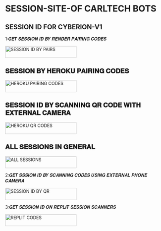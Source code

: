 # SESSION-SITE-OF CARLTECH BOTS


## SESSION ID FOR CYBERION-V1
 
  
  
  1:𝑮𝑬𝑻 𝑺𝑬𝑺𝑺𝑰𝑶𝑵 𝑰𝑫 𝑩𝒀 𝑹𝑬𝑵𝑫𝑬𝑹 𝑷𝑨𝑰𝑹𝑰𝑵𝑮 𝑪𝑶𝑫𝑬𝑺

 <a href="https://carl-scanner.onrender.com"><img title="SESSION ID BY PAIRS" src="https://img.shields.io/badge/SESSION ID BY PAIRS-h?color=black&style=for-the-badge&logo=render" width="230" height="38.45"/></a></p>


  

## 𝐒𝐄𝐒𝐒𝐈𝐎𝐍 𝐁𝐘 𝐇𝐄𝐑𝐎𝐊𝐔 𝐏𝐀𝐈𝐑𝐈𝐍𝐆 𝐂𝐎𝐃𝐄𝐒


<a href="https://cyberion-v1codes-3c5c98bf1fd6.herokuapp.com/pair"><img title="HEROKU PAIRING CODES" src="https://img.shields.io/badge/HEROKU PAIRING CODES-h?color=purple&style=for-the-badge&logo=heroku" width="230" height="38.45"/></a></p>



 
 ## 𝐒𝐄𝐒𝐒𝐈𝐎𝐍 𝐈𝐃 𝐁𝐘 𝐒𝐂𝐀𝐍𝐍𝐈𝐍𝐆 𝐐𝐑 𝐂𝐎𝐃𝐄 𝐖𝐈𝐓𝐇 𝐄𝐗𝐓𝐄𝐑𝐍𝐀𝐋 𝐂𝐀𝐌𝐄𝐑𝐀
 

<a href="https://cyberion-v1codes-3c5c98bf1fd6.herokuapp.com/qr"><img title="HEROKU QR CODES" src="https://img.shields.io/badge/HEROKU QR CODES-h?color=purple&style=for-the-badge&logo=heroku" width="230" height="38.45"/></a></p>




 ## 𝐀𝐋𝐋 𝐒𝐄𝐒𝐒𝐈𝐎𝐍𝐒 𝐈𝐍 𝐆𝐄𝐍𝐄𝐑𝐀𝐋
 

 <a href="https://cyberion-v1codes-3c5c98bf1fd6.herokuapp.com/"><img title="ALL SESSIONS" src="https://img.shields.io/badge/ALL SESSIONS-h?color=green&style=for-the-badge&logo=ferari" width="230" height="38.45"/></a></p>

  
  
  2:𝑮𝑬𝑻 𝑺𝑺𝑺𝑰𝑶𝑵 𝑰𝑫 𝑩𝒀 𝑺𝑪𝑨𝑵𝑵𝑰𝑵𝑮 𝑪𝑶𝑫𝑬𝑺 𝑼𝑺𝑰𝑵𝑮 𝑬𝑿𝑻𝑬𝑹𝑵𝑨𝑳 𝑷𝑯𝑶𝑵𝑬 𝑪𝑨𝑴𝑬𝑹𝑨  
  
  <a href="https://eaec92be-31c3-4a6f-a024-cd7a59bc21b9-00-3027rlim6axq.spock.replit.dev/qr"><img title="SESSION ID BY QR" src="https://img.shields.io/badge/SESSION ID BY QR-h?color=blue&style=for-the-badge&logo=replit" width="230" height="38.45"/></a></p>




 
  3:𝑮𝑬𝑻 𝑺𝑬𝑺𝑺𝑰𝑶𝑵 𝑰𝑫 𝑶𝑵 𝑹𝑬𝑷𝑳𝑰𝑻 𝑺𝑬𝑺𝑺𝑰𝑶𝑵 𝑺𝑪𝑨𝑵𝑵𝑬𝑹𝑺

  <a href="https://eaec92be-31c3-4a6f-a024-cd7a59bc21b9-00-3027rlim6axq.spock.replit.dev/pair"><img title="REPLIT CODES" src="https://img.shields.io/badge/REPLIT CODES-h?color=blue&style=for-the-badge&logo=replit" width="230" height="38.45"/></a></p>




  
